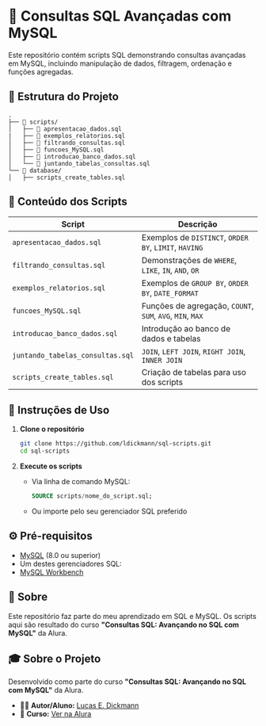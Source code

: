 # 📌 Consultas SQL Avançadas com MySQL

Este repositório contém scripts SQL demonstrando consultas avançadas em MySQL, incluindo manipulação de dados, filtragem, ordenação e funções agregadas.

## 📖 Estrutura do Projeto

```
.
├── 📁 scripts/
│   ├── 📄 apresentacao_dados.sql
|   ├── 📄 exemplos_relatorios.sql
│   ├── 📄 filtrando_consultas.sql
│   ├── 📄 funcoes_MySQL.sql
│   ├── 📄 introducao_banco_dados.sql
│   └── 📄 juntando_tabelas_consultas.sql
└── 📁 database/
│   ├── scripts_create_tables.sql
```

## 📑 Conteúdo dos Scripts

| Script                           | Descrição                                                 |
| -------------------------------- | --------------------------------------------------------- |
| `apresentacao_dados.sql`         | Exemplos de `DISTINCT`, `ORDER BY`, `LIMIT`, `HAVING`     |
| `filtrando_consultas.sql`        | Demonstrações de `WHERE`, `LIKE`, `IN`, `AND`, `OR`       |
| `exemplos_relatorios.sql`        | Exemplos de `GROUP BY`, `ORDER BY`, `DATE_FORMAT`         |
| `funcoes_MySQL.sql`              | Funções de agregação, `COUNT`, `SUM`, `AVG`, `MIN`, `MAX` |
| `introducao_banco_dados.sql`     | Introdução ao banco de dados e tabelas                    |
| `juntando_tabelas_consultas.sql` | `JOIN`, `LEFT JOIN`, `RIGHT JOIN`, `INNER JOIN`           |
| `scripts_create_tables.sql`      | Criação de tabelas para uso dos scripts                   |

## 🚀 Instruções de Uso

1. **Clone o repositório**

   ```bash
   git clone https://github.com/ldickmann/sql-scripts.git
   cd sql-scripts
   ```

2. **Execute os scripts**
   - Via linha de comando MySQL:
     ```sql
     SOURCE scripts/nome_do_script.sql;
     ```
   - Ou importe pelo seu gerenciador SQL preferido

## ⚙️ Pré-requisitos

- [MySQL](https://www.mysql.com/downloads/) (8.0 ou superior)
- Um destes gerenciadores SQL:
- [MySQL Workbench](https://www.mysql.com/products/workbench/)

## 📌 Sobre

Este repositório faz parte do meu aprendizado em SQL e MySQL. Os scripts aqui são resultado do curso **"Consultas SQL: Avançando no SQL com MySQL"** da Alura.

## 🎓 Sobre o Projeto

Desenvolvido como parte do curso **"Consultas SQL: Avançando no SQL com MySQL"** da Alura.

- 👨‍💻 **Autor/Aluno:** [Lucas E. Dickmann](https://github.com/ldickmann)
- 🔗 **Curso:** [Ver na Alura](https://cursos.alura.com.br/course/mysql-consultas-sql)
